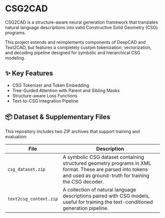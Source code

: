 # CSG2CAD

CSG2CAD is a structure-aware neural generation framework that translates natural language descriptions into valid Constructive Solid Geometry (CSG) programs.

This project extends and reimplements components of DeepCAD and Text2CAD, but features a completely custom tokenization, vectorization, and decoding pipeline designed for symbolic and hierarchical CSG modeling.

## ✨ Key Features

- CSG Tokenizer and Token Embedding
- Tree-Guided Attention with Parent and Sibling Masks
- Structure-aware Loss Functions
- Text-to-CSG Integration Pipeline


## 📦 Dataset & Supplementary Files

This repository includes two ZIP archives that support training and evaluation:

| File | Description |
|------|-------------|
| `csg_dataset.zip` | A symbolic CSG dataset containing structured geometry programs in XML format. These are parsed into tokens and used as ground-truth for training the CSG decoder. |
| `text2csg_content.zip` | A collection of natural language descriptions paired with CSG models, useful for training the text-conditioned generation pipeline. |



